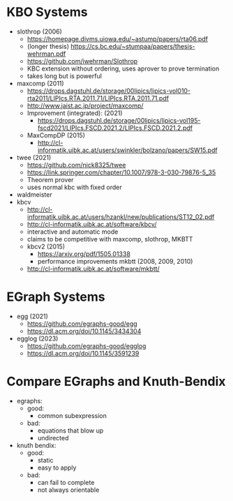 # KBO Systems

- slothrop (2006)
    - https://homepage.divms.uiowa.edu/~astump/papers/rta06.pdf
    - (longer thesis) https://cs.bc.edu/~stumpaa/papers/thesis-wehrman.pdf
    - https://github.com/iwehrman/Slothrop
    - KBC extension without ordering, uses aprover to prove termination
    - takes long but is powerful
- maxcomp (2011)
    - https://drops.dagstuhl.de/storage/00lipics/lipics-vol010-rta2011/LIPIcs.RTA.2011.71/LIPIcs.RTA.2011.71.pdf
    - http://www.jaist.ac.jp/project/maxcomp/
    - Improvement (integrated): (2021)
        - https://drops.dagstuhl.de/storage/00lipics/lipics-vol195-fscd2021/LIPIcs.FSCD.2021.2/LIPIcs.FSCD.2021.2.pdf
    - MaxCompDP (2015)
        - http://cl-informatik.uibk.ac.at/users/swinkler/bolzano/papers/SW15.pdf
- twee (2021)
    - https://github.com/nick8325/twee
    - https://link.springer.com/chapter/10.1007/978-3-030-79876-5_35
    - Theorem prover
    - uses normal kbc with fixed order
- waldmeister
- kbcv
    - http://cl-informatik.uibk.ac.at/users/hzankl/new/publications/ST12_02.pdf
    - http://cl-informatik.uibk.ac.at/software/kbcv/
    - interactive and automatic mode
    - claims to be competitive with maxcomp, slothrop, MKBTT
    - kbcv2 (2015)
        - https://arxiv.org/pdf/1505.01338
        - performance improvements
mkbtt (2008, 2009, 2010)
    - http://cl-informatik.uibk.ac.at/software/mkbtt/


# EGraph Systems

- egg (2021)
    - https://github.com/egraphs-good/egg
    - https://dl.acm.org/doi/10.1145/3434304
- egglog (2023)
    - https://github.com/egraphs-good/egglog
    - https://dl.acm.org/doi/10.1145/3591239




# Compare EGraphs and Knuth-Bendix


- egraphs:
    - good:
        - common subexpression
    - bad:
        - equations that blow up
        - undirected
- knuth bendix:
    - good:
        - static
        - easy to apply
    - bad:
        - can fail to complete
        - not always orientable